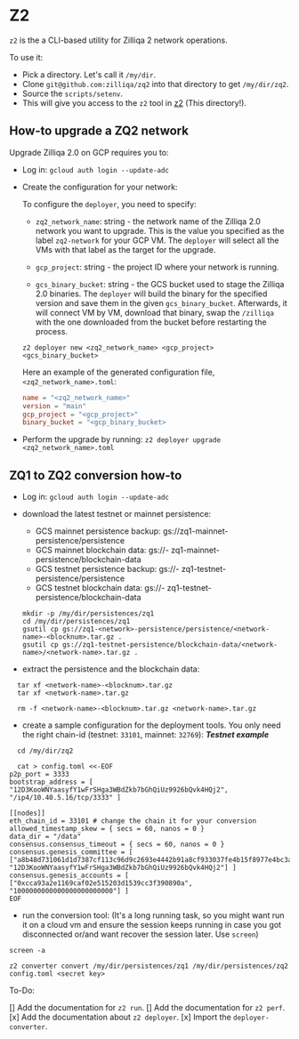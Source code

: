 # Z2

`z2` is the a CLI-based utility for Zilliqa 2 network operations.

To use it:

* Pick a directory. Let's call it `/my/dir`.
* Clone `git@github.com:zilliqa/zq2` into that directory to get `/my/dir/zq2`.
* Source the `scripts/setenv`.
* This will give you access to the `z2` tool in [z2](../z2/) (This directory!).

## How-to upgrade a ZQ2 network

Upgrade Zilliqa 2.0 on GCP requires you to:

 * Log in: `gcloud auth login --update-adc`
 *  Create the configuration for your network:

    To configure the `deployer`, you need to specify:

    - `zq2_network_name`: string - the network name of the Zilliqa 2.0 network you want to upgrade. This is the value you specified as the label `zq2-network` for your GCP VM. The `deployer` will select all the VMs with that label as the target for the upgrade.

    - `gcp_project`: string - the project ID where your network is running.

    - `gcs_binary_bucket`: string - the GCS bucket used to stage the Zilliqa 2.0 binaries. The `deployer` will build the binary for the specified version and save them in the given `gcs_binary_bucket`. Afterwards, it will connect VM by VM, download that binary, swap the `/zilliqa` with the one downloaded from the bucket before restarting the process.

    ```
    z2 deployer new <zq2_network_name> <gcp_project> <gcs_binary_bucket>
    ```

    Here an example of the generated configuration file, `<zq2_network_name>.toml`:

    ```toml
    name = "<zq2_network_name>"
    version = "main"
    gcp_project = "<gcp_project>"
    binary_bucket = "<gcp_binary_bucket>
    ```

 * Perform the upgrade by running: `z2 deployer upgrade <zq2_network_name>.toml`

## ZQ1 to ZQ2 conversion how-to

* Log in: `gcloud auth login --update-adc`
* download the latest testnet or mainnet persistence:

  - GCS mainnet persistence backup: gs://zq1-mainnet-persistence/persistence
  - GCS mainnet blockchain data: gs://- zq1-mainnet-persistence/blockchain-data
  - GCS testnet persistence backup: gs://- zq1-testnet-persistence/persistence
  - GCS testnet blockchain data: gs://- zq1-testnet-persistence/blockchain-data
  
  ```
  mkdir -p /my/dir/persistences/zq1
  cd /my/dir/persistences/zq1
  gsutil cp gs://zq1-<network>-persistence/persistence/<network-name>-<blocknum>.tar.gz .
  gsutil cp gs://zq1-testnet-persistence/blockchain-data/<network-name>/<network-name>.tar.gz .
  ```
* extract the persistence and the blockchain data:
```
  tar xf <network-name>-<blocknum>.tar.gz
  tar xf <network-name>.tar.gz

  rm -f <network-name>-<blocknum>.tar.gz <network-name>.tar.gz
```

* create a sample configuration for the deployment tools. You only need the right chain-id (testnet: `33101`, mainnet: `32769`):
  ___Testnet example___
``` 
  cd /my/dir/zq2

  cat > config.toml <<-EOF
p2p_port = 3333
bootstrap_address = [ "12D3KooWNYaasyfY1wFrSHga3WBdZkb7bGhQiUz9926bQvk4HQj2", "/ip4/10.40.5.16/tcp/3333" ]

[[nodes]]
eth_chain_id = 33101 # change the chain it for your conversion
allowed_timestamp_skew = { secs = 60, nanos = 0 }
data_dir = "/data"
consensus.consensus_timeout = { secs = 60, nanos = 0 }
consensus.genesis_committee = [ ["a8b48d731061d1d7387cf113c96d9c2693e4442b91a8cf933037fe4b15f8977e4bc3afc4ed118d35a5181c05fb7e18be", "12D3KooWNYaasyfY1wFrSHga3WBdZkb7bGhQiUz9926bQvk4HQj2"] ]
consensus.genesis_accounts = [ ["0xcca93a2e1169caf02e515203d1539cc3f390890a", "1000000000000000000000000"] ]
EOF
```

* run the conversion tool:
(It's a long running task, so you might want run it on a cloud vm and ensure
the session keeps running in case you got disconnected or/and want recover the
session later. Use `screen`)

```
screen -a

z2 converter convert /my/dir/persistences/zq1 /my/dir/persistences/zq2 config.toml <secret key>
```

To-Do:

[] Add the documentation for `z2 run`.
[] Add the documentation for `z2 perf`.
[x] Add the documentation about `z2 deployer`.
[x] Import the `deployer-converter`.